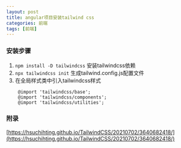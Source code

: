 ```yaml
---
layout: post
title: angular项目安装tailwind css
categories: 前端
tags: [前端]
---
```


### 安装步骤
1. ```npm install -D tailwindcss``` 安装tailwindcss依赖
2. ```npx tailwindcss init``` 生成tailwind.config.js配置文件
3. 在全局样式类中引入tailwindcss样式
   ```
    @import 'tailwindcss/base';
    @import 'tailwindcss/components';
    @import 'tailwindcss/utilities';
   ```

### 附录
[https://hsuchihting.github.io/TailwindCSS/20210702/3640682418/](https://hsuchihting.github.io/TailwindCSS/20210702/3640682418/)
